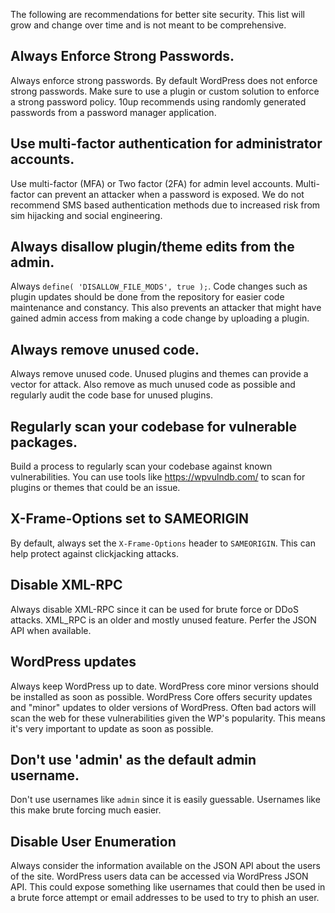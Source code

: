 The following are recommendations for better site security. This list will grow and change over time and is not meant to be comprehensive.

## Always Enforce Strong Passwords.

Always enforce strong passwords. By default WordPress does not enforce strong passwords. Make sure to use a plugin or custom solution to enforce a strong password policy. 10up recommends using randomly generated passwords from a password manager application.

## Use multi-factor authentication for administrator accounts.

Use multi-factor (MFA) or Two factor (2FA) for admin level accounts. Multi-factor can prevent an attacker when a password is exposed. We do not recommend SMS based authentication methods due to increased risk from sim hijacking and social engineering.

## Always disallow plugin/theme edits from the admin.

Always ```define( 'DISALLOW_FILE_MODS', true );```. Code changes such as plugin updates should be done from the repository for easier code maintenance and constancy. This also prevents an attacker that might have gained admin access from making a code change by uploading a plugin.

## Always remove unused code.

Always remove unused code. Unused plugins and themes can provide a vector for attack. Also remove as much unused code as possible and regularly audit the code base for unused plugins.

## Regularly scan your codebase for vulnerable packages.

Build a process to regularly scan your codebase against known vulnerabilities. You can use tools like https://wpvulndb.com/ to scan for plugins or themes that could be an issue.

## X-Frame-Options set to SAMEORIGIN

By default, always set the ```X-Frame-Options``` header to ```SAMEORIGIN```. This can help protect against clickjacking attacks.

## Disable XML-RPC

Always disable XML-RPC since it can be used for brute force or DDoS attacks. XML_RPC is an older and mostly unused feature. Perfer the JSON API when available.

## WordPress updates

Always keep WordPress up to date. WordPress core minor versions should be installed as soon as possible. WordPress Core offers security updates and "minor" updates to older versions of WordPress. Often bad actors will scan the web for these vulnerabilities given the WP's popularity. This means it's very important to update as soon as possible.

## Don't use 'admin' as the default admin username.

Don't use usernames like `admin` since it is easily guessable. Usernames like this make brute forcing much easier.

## Disable User Enumeration

Always consider the information available on the JSON API about the users of the site. WordPress users data can be accessed via WordPress JSON API. This could expose something like usernames that could then be used in a brute force attempt or email addresses to be used to try to phish an user.
